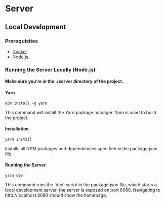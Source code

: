 # Server

## Local Development

### Prerequisites
- [Docker](https://www.docker.com/)
- [Node.js](https://nodejs.org/en/)

### Running the Server Locally (Node.js)
#### Make sure you're in the ./server directory of the project.
#### Yarn
```
npm install -g yarn
```
  
This command will install the Yarn package manager. Yarn is used to build the project.
  
#### Installation
```
yarn install
```
  
Installs all NPM packages and dependencies specified in the package.json file.
  
#### Running the Server
```
yarn dev
```
  
This command runs the 'dev' script in the package.json file, which starts a local development server, the server is exposed on port 8080. Navigating to http://localhost:8080 should show the homepage.
<!--   
<hr/>    
  
### Running the Server Locally (Docker)
#### Make sure you're in the root directory of the project and Docker is running.
  
#### Build the Docker Image
```
docker build --tag icap-management-portal:version -f server/Dockerfile .
```
  
This command builds the Docker image from the Dockerfile, [docker build](https://docs.docker.com/engine/reference/commandline/build/).
  
#### Run the Docker Container
```
docker run -p 4000:8080 -d icap-management-portal
```
  
<b>Note:</b> This will run the server in production-mode.  
This command runs the Docker container using the Docker image that was just built, [docker run](https://docs.docker.com/engine/reference/run/).  
The <b>-p</b> flag maps the exposed port 8080 to port 4000.  
  The <b>-d</b> flag runs the container in detached mode, which runs in the background.

<hr/> -->

<!-- ### Running the Server in Minikube
#### Make sure you're in the root directory of the project and Docker is running.

#### Prerequisites
- kubectl + Minikube

#### Start a Minikube cluster
```
minikube start
```

If Minikube installed correctly, you should see a cluster spin up in the Docker Desktop dashboard.

#### Add the Helm Chart to the Cluster
```
helm install icap-management-portal ./kube
```
Deploys a helm chart to the default namespace using the chart in ./kube.Chart.yaml and the values in ./kube/values.yaml. The deployment and service yaml files from /kube/template will be applied to the cluster automatically.

#### Verify the Pod(s) are Spinning Up
```
kubectl get pods --watch
```
The pod icap-management-portal should be spinning up after the helm install, the --watch flag will show any changes in the status. The status should change from ContainerCreating to Running.

#### Start the Service and Tunnel in to the Minikube Cluster (Windows)
```
minikube service icap-management-portal-service
```
Runs the service, exposing the icap-management-portal container. Minikube should automatically tunnel into the service, and a browser window should pop up with the app running on a random port. If the browser window doesn't open, the IP and port of the running service should be displayed on the command output. -->